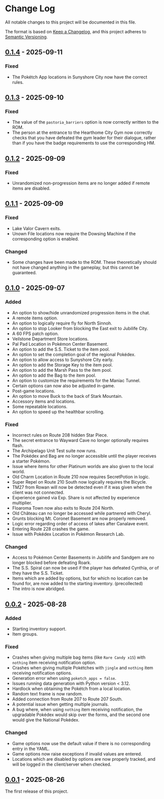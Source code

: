 # Change Log

All notable changes to this project will be documented in this file.

The format is based on [Keep a Changelog](https://keepachangelog.com/en/1.0.0/),
and this project adheres to [Semantic Versioning](https://semver.org/spec/v2.0.0.html).

## [0.1.4] - 2025-09-11
### Fixed
* The Pokétch App locations in Sunyshore City now have the correct rules.

## [0.1.3] - 2025-09-10
### Fixed
* The value of the `pastoria_barriers` option is now correctly written to the ROM.
* The person at the entrance to the Hearthome City Gym now correctly checks that you have
defeated the gym leader for their dialogue, rather than if you have the badge requirements to use
the corresponding HM.

## [0.1.2] - 2025-09-09
### Fixed
* Unrandomized non-progression items are no longer added if remote items are disabled.

## [0.1.1] - 2025-09-09
### Fixed
* Lake Valor Cavern exits.
* Unown File locations now require the Dowsing Machine if the corresponding option is enabled.
### Changed
* Some changes have been made to the ROM. These theoretically should not have changed anything in the
gameplay, but this cannot be guaranteed.

## [0.1.0] - 2025-09-07
### Added
* An option to show/hide unrandomized progression items in the chat.
* A remote items option.
* An option to logically require fly for North Sinnoh.
* An option to stop Looker from blocking the East exit to Jubilife City.
* A 60 FPS patch option.
* Veilstone Department Store locations.
* Pal Pad Location in Pokémon Center Basement.
* An option to add the S.S. Ticket to the item pool.
* An option to set the completion goal of the regional Pokédex.
* An option to allow access to Sunyshore City early.
* An option to add the Storage Key to the item pool.
* An option to add the Marsh Pass to the item pool.
* An option to add the Bag to the item pool.
* An option to customize the requirements for the Maniac Tunnel.
* Certain options can now also be adjusted in-game.
* Post-game locations.
* An option to move Buck to the back of Stark Mountain.
* Accessory items and locations.
* Some repeatable locations.
* An option to speed up the healthbar scrolling.
### Fixed
* Incorrect rules on Route 208 hidden Star Piece.
* The secret entrance to Wayward Cave no longer optionally requires flash.
* The Archipelago Unit Test suite now runs.
* The Pokédex and Bag are no longer accessible until the player receives a starter Pokémon.
* Issue where items for other Platinum worlds are also given to the local world.
* Old Charm Location in Route 210 now requires SecretPotion in logic.
* Super Repel on Route 210 South now logically requires the Bicycle.
* TM27 from Rowan will now be detected even if it was given when the client was not connected.
* Experience gained via Exp. Share is not affected by experience multiplier.
* Floaroma Town now also exits to Route 204 North.
* Old Château can no longer be accessed while partnered with Cheryl.
* Grunts blocking Mt. Coronet Basement are now properly removed.
* Logic error regarding order of access of lakes after Canalave event.
* Entering Route 228 crashes the game.
* Issue with Pokédex Location in Pokémon Research Lab.
### Changed
* Access to Pokémon Center Basements in Jubilife and Sandgem are no longer blocked before defeating Roark.
* The S.S. Spiral can now be used if the player has defeated Cynthia, *or* of they have the S.S. Ticket.
* Items which are added by options, but for which no location can be found for, are now added to the starting inventory. (precollected)
* The intro is now abridged.

## [0.0.2] - 2025-08-28
### Added
* Starting inventory support.
* Item groups.
### Fixed
* Crashes when giving multiple bag items (like `Rare Candy x15`) with `nothing` item receiving notification option.
* Crashes when giving multiple Pokétches with `jingle` and `nothing` item receiving notification options.
* Generation error when using `poketch_apps = false`.
* Issues running data generation with Python version < 3.12.
* Hardlock when obtaining the Pokétch from a local location.
* Random text frame is now random.
* Added connection from Route 207 to Route 207 South.
* A potential issue when getting multiple journals.
* A bug where, when using `nothing` item receiving notification, the upgradable Pokédex would
skip over the forms, and the second one would give the National Pokédex.
### Changed
* Game options now use the default value if there is no corresponding entry in the YAML.
* Game options now raise exceptions if invalid values are entered.
* Locations which are disabled by options are now properly tracked, and will be logged in the client/server when checked.

## [0.0.1] - 2025-08-26
The first release of this project.

[0.1.4]: https://github.com/ljtpetersen/platinum_archipelago/compare/v0.1.4...v0.1.3
[0.1.3]: https://github.com/ljtpetersen/platinum_archipelago/compare/v0.1.3...v0.1.2
[0.1.2]: https://github.com/ljtpetersen/platinum_archipelago/compare/v0.1.2...v0.1.1
[0.1.1]: https://github.com/ljtpetersen/platinum_archipelago/compare/v0.1.1...v0.1.0
[0.1.0]: https://github.com/ljtpetersen/platinum_archipelago/compare/v0.1.0...v0.0.2
[0.0.2]: https://github.com/ljtpetersen/platinum_archipelago/compare/v0.0.2...v0.0.1
[0.0.1]: https://github.com/ljtpetersen/platinum_archipelago/releases/tag/v0.0.1
